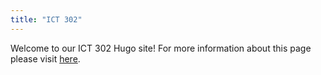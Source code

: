 ```yaml
---
title: "ICT 302"
---
```


Welcome to our ICT 302 Hugo site! For more information about this page please visit [here](/about).